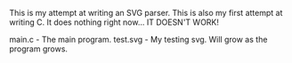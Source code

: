 This is my attempt at writing an SVG parser. This is also my first attempt at writing C. It does nothing right now... IT DOESN'T WORK!

main.c - The main program.
test.svg - My testing svg. Will grow as the program grows.
